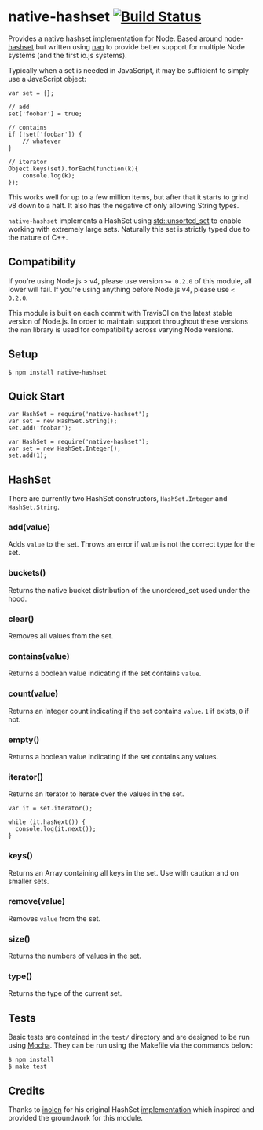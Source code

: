 native-hashset [![Build Status](https://travis-ci.org/zackehh/native-hashset.svg?branch=master)](https://travis-ci.org/zackehh/native-hashset)
==============

Provides a native hashset implementation for Node. Based around [node-hashset](https://github.com/inolen/node-hashset) but written using [nan](https://github.com/rvagg/nan) to provide better support for multiple Node systems (and the first io.js systems).

Typically when a set is needed in JavaScript, it may be sufficient to simply use a JavaScript object:

```
var set = {};

// add
set['foobar'] = true;

// contains
if (!set['foobar']) {
    // whatever
}

// iterator
Object.keys(set).forEach(function(k){
    console.log(k);
});
```

This works well for up to a few million items, but after that it starts to grind v8 down to a halt. It also has the negative of only allowing String types.

`native-hashset` implements a HashSet using [std::unsorted_set](http://en.cppreference.com/w/cpp/container/unordered_set) to enable working with extremely large sets. Naturally this set is strictly typed due to the nature of C++.

## Compatibility

If you're using Node.js > v4, please use version `>= 0.2.0` of this module, all lower will fail. If you're using anything before Node.js v4, please use `< 0.2.0`.

This module is built on each commit with TravisCI on the latest stable version of Node.js. In order to maintain support throughout these versions the `nan` library is used for compatibility across varying Node versions.

## Setup

```
$ npm install native-hashset
```

## Quick Start

```
var HashSet = require('native-hashset');
var set = new HashSet.String();
set.add('foobar');
```

```
var HashSet = require('native-hashset');
var set = new HashSet.Integer();
set.add(1);
```

## HashSet

There are currently two HashSet constructors, `HashSet.Integer` and `HashSet.String`.

### add(value)

Adds `value` to the set. Throws an error if `value` is not the correct type for the set.

### buckets()

Returns the native bucket distribution of the unordered_set used under the hood.

### clear()

Removes all values from the set.

### contains(value)

Returns a boolean value indicating if the set contains `value`.

### count(value)

Returns an Integer count indicating if the set contains `value`. `1` if exists, `0` if not.

### empty()

Returns a boolean value indicating if the set contains any values.

### iterator()

Returns an iterator to iterate over the values in the set.

```
var it = set.iterator();

while (it.hasNext()) {
  console.log(it.next());
}
```

### keys()

Returns an Array containing all keys in the set. Use with caution and on smaller sets.

### remove(value)

Removes `value` from the set.

### size()

Returns the numbers of values in the set.

### type()

Returns the type of the current set.

## Tests

Basic tests are contained in the `test/` directory and are designed to be run using [Mocha](http://mochajs.org). They can be run using the Makefile via the commands below:

```
$ npm install
$ make test
```

## Credits

Thanks to [inolen](https://github.com/inolen) for his original HashSet [implementation](https://github.com/inolen/node-hashset) which inspired and provided the groundwork for this module.
